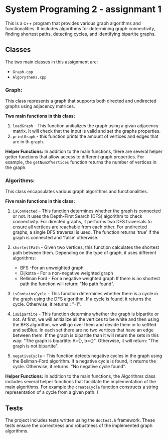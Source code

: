 

# System Programing 2 - assignmant 1

This is a c++ program that provides various graph algorithms and functionalities. It includes algorithms for determining graph connectivity, finding shortest paths, detecting cycles, and identifying bipartite graphs.

## Classes
The two main classes in this assignment are:
* `Graph.cpp`
* `Algorythems.cpp`

### Graph:
This class represents a graph that supports both directed and undirected graphs using adjacency matrices.

**Two main functions in this class:**
1. `loadGraph` - This function anitializes the graph using a givan adjacency matrix. It will check that the input is valid and set the graphs properties.
2. `printGraph` - this function prints the amount of vertices and edges that are in th graph. 

**Helper Functions:**
In addition to the main functions, there are several helper getter functions that allow access to different graph properties. For example, the `getNumOfVertices` function returns the number of vertices in the graph.

### Algorithms:
This class encapsulates various graph algorithms and functionalities.

**Five main functions in this class:**
1. `isConnected` - This function determines whether the graph is connected or not. It uses the Depth-First Search (DFS) algorithm to check connectivity. For directed graphs, it performs two DFS traversals to ensure all vertices are reachable from each other. For undirected graphs, a single DFS traversal is used. The function returns 'true' if the graph is connected and 'false' otherwise.

2. `shortestPath` - Given two vertices, this function calculates the shortest path between them. Depending on the type of graph, it uses different algorithms:
    * BFS -For an unweighted graph
    * Dijkstra - For a non-negative weighted graph
    * Bellman Ford - For a negative weighted graph
If there is no shortest path the function will return: "No path found".

3. `isContainsCycle` - This function determines whether there is a cycle in the graph using the DFS algorithm. If a cycle is found, it returns the cycle. Otherwise, it returns : "-1".

4. `isBipartite` - This function determins whether the graph is bipartite or not. At first, we will anitialize all the vertices to be white and then using the BFS algorithm, we will go over them and devide them in to setRed and setBlue. In each set there are no two vertices that have an edge between them. If the graph is bipartite than it will return the sets in this way: "The graph is bipartite: A={}, b={}". Otherwise, it will return: "The graph is not bipartite".

5. `negativeCycle` - This function detects negative cycles in the graph using the Bellman-Ford algorithm. If a negative cycle is found, it returns the cycle. Otherwise, it returns: "No negative cycle found".

**Helper Functions:**
In addition to the main functions, the Algorithms class includes several helper functions that facilitate the implementation of the main algorithms. For example the `createCycle` function constructs a string representation of a cycle from a given path. I


## Tests
The project includes tests written using the `doctest.h` framework. These tests ensure the correctness and robustness of the implemented graph algorithms.





